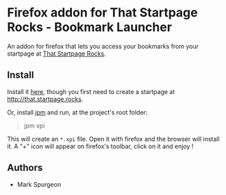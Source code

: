 
Firefox addon for That Startpage Rocks - Bookmark Launcher
=====

An addon for firefox that lets you access your bookmarks from your startpage at [That Startpage Rocks](http://that.startpage.rocks).

Install
------
Install it [here](https://addons.mozilla.org/en-US/firefox/addon/that-startpage-rocks/), though you first need to create a startpage at http://that.startpage.rocks.      

Or, install [jpm]() and run, at the project's root folder:

>jpm xpi

This will create an `*.xpi` file. Open it with firefox and the browser will install it. A "+" icon will appear on firefox's toolbar, click on it and enjoy ! 

Authors
------
* Mark Spurgeon
